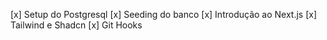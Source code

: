 [x] Setup do Postgresql
[x] Seeding do banco
[x] Introdução ao Next.js
[x] Tailwind e Shadcn
[x] Git Hooks
